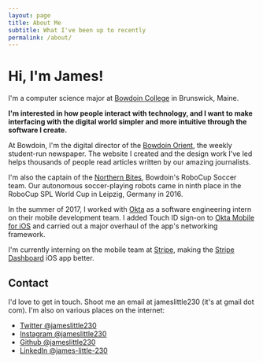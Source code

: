 ```yaml
---
layout: page
title: About Me
subtitle: What I've been up to recently
permalink: /about/
---
```


# Hi, I'm James!

I'm a computer science major at [Bowdoin College](http://bowdoin.edu) in Brunswick, Maine. 

**I'm interested in how people interact with technology, and I want to make interfacing with the digital world simpler and more intuitive through the software I create.**

At Bowdoin, I'm the digital director of the [Bowdoin Orient](http://bowdoinorient.com), the weekly student-run newspaper. The website I created and the design work I've led helps thousands of people read articles written by our amazing journalists.

I'm also the captain of the [Northern Bites](https://www.youtube.com/playlist?list=PLRY7aBBr3vauc4aQ1PkCt923_ayLOeStW), Bowdoin's RoboCup Soccer team. Our autonomous soccer-playing robots came in ninth place in the RoboCup SPL World Cup in Leipzig, Germany in 2016.

In the summer of 2017, I worked with [Okta](https://okta.com) as a software engineering intern on their mobile development team. I added Touch ID sign-on to [Okta Mobile for iOS](https://itunes.apple.com/us/app/okta-mobile/id580709251) and carried out a major overhaul of the app's networking framework.

I'm currently interning on the mobile team at [Stripe](https://stripe.com), making the [Stripe Dashboard](https://itunes.apple.com/us/app/stripe-dashboard/id978516833) iOS app better.

## Contact

I'd love to get in touch. Shoot me an email at jameslittle230 (it's at gmail dot com). I'm also on various places on the internet:

- [Twitter @jameslittle230](http://twitter.com/jameslittle230)
- [Instagram @jameslittle230](http://instagram.com/jameslittle230)
- [Github @jameslittle230](http://github.com/jameslittle230)
- [LinkedIn @james-little-230](http://linkedin.com/in/james-little-230)
